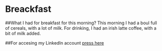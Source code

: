 # Breackfast

##What I had for breakfast for this morning?
This morning I had a boul full of cereals, with a lot of milk. For drinking, I had an irish latte coffee, with a bit of milk added.

##For accesing my LinkedIn account [press here](https://www.linkedin.com/in/alexandru-ionescu-mihai/)


